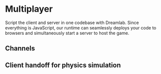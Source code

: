 # Multiplayer

Script the client and server in one codebase with Dreamlab. Since everything is JavaScript, our runtime can seamlessly deploys your code to browsers and simultaneously start a server to host the game.

## Channels

## Client handoff for physics simulation
